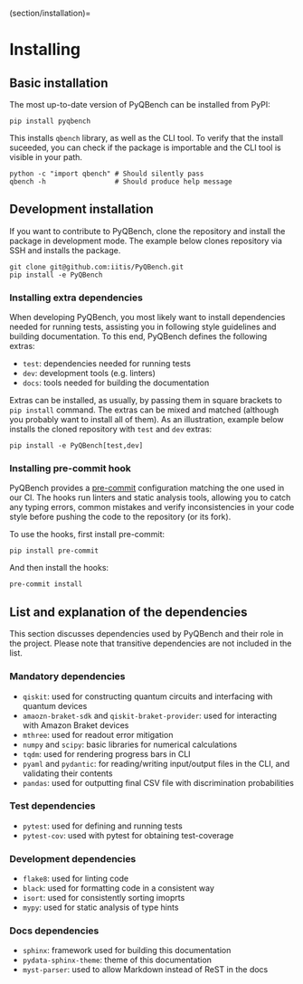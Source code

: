 (section/installation)=

# Installing

## Basic installation

The most up-to-date version of PyQBench can be installed from PyPI:

```shell
pip install pyqbench
```

This installs `qbench` library, as well as the CLI tool. To verify that the install suceeded,
you can check if the package is importable and the CLI tool is visible in your path.

```shell
python -c "import qbench" # Should silently pass
qbench -h                 # Should produce help message
```


## Development installation

If you want to contribute to PyQBench, clone the repository and install the package
in development mode. The example below clones repository via SSH and installs the package.

```shell
git clone git@github.com:iitis/PyQBench.git
pip install -e PyQBench
```

### Installing extra dependencies
When developing PyQBench, you most likely want to install dependencies needed for running
tests, assisting you in following style guidelines and building documentation. To this end,
PyQBench defines the following extras:

- `test`: dependencies needed for running tests
- `dev`: development tools (e.g. linters)
- `docs`: tools needed for building the documentation

Extras can be installed, as usually, by passing them in square brackets to `pip install` command.
The extras can be mixed and matched (although you probably want to install all of them).
As an illustration, example below installs the cloned repository with `test` and `dev` extras:

```shell
pip install -e PyQBench[test,dev]
```

### Installing pre-commit hook

PyQBench provides a [pre-commit](https://pre-commit.com/) configuration matching the one used in our
CI. The hooks run linters and static analysis tools, allowing you to catch any typing errors, common 
mistakes and verify inconsistencies in your code style before pushing the code to the repository (or 
its fork).

To use the hooks, first install pre-commit:

```shell
pip install pre-commit
```

And then install the hooks:

```shell
pre-commit install
```

## List and explanation of the dependencies

This section discusses dependencies used by PyQBench and their role in the project. Please note
that transitive dependencies are not included in the list.

### Mandatory dependencies

- `qiskit`: used for constructing quantum circuits and interfacing with quantum devices
- `amaozn-braket-sdk` and `qiskit-braket-provider`: used for interacting with Amazon Braket devices
- `mthree`: used for readout error mitigation
- `numpy` and `scipy`: basic libraries for numerical calculations
- `tqdm`: used for rendering progress bars in CLI
- `pyaml` and `pydantic`: for reading/writing input/output files in the CLI, and validating their
  contents
- `pandas`: used for outputting final CSV file with discrimination probabilities

### Test dependencies

- `pytest`: used for defining and running tests
- `pytest-cov`: used with pytest for obtaining test-coverage

### Development dependencies

- `flake8`: used for linting code
- `black`: used for formatting code in a consistent way
- `isort`: used for consistently sorting imoprts
- `mypy`: used for static analysis of type hints

### Docs dependencies

- `sphinx`: framework used for building this documentation
- `pydata-sphinx-theme`: theme of this documentation
- `myst-parser`: used to allow Markdown instead of ReST in the docs
